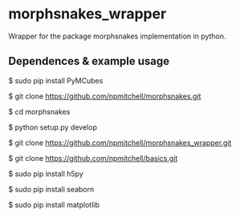 # morphsnakes_wrapper

Wrapper for the package morphsnakes implementation in python.

Dependences & example usage
---------------------------

$ sudo pip install PyMCubes

$ git clone https://github.com/npmitchell/morphsnakes.git

$ cd morphsnakes

$ python setup.py develop

$ git clone https://github.com/npmitchell/morphsnakes_wrapper.git

$ git clone https://github.com/npmitchell/basics.git

$ sudo pip install h5py

$ sudo pip install seaborn

$ sudo pip install matplotlib
